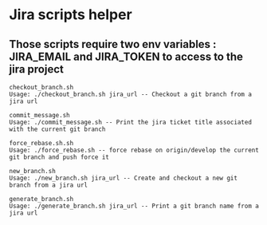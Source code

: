 # Jira scripts helper

## Those scripts require two env variables : JIRA_EMAIL and JIRA_TOKEN to access to the jira project

```
checkout_branch.sh
Usage: ./checkout_branch.sh jira_url -- Checkout a git branch from a jira url
```

```
commit_message.sh
Usage: ./commit_message.sh -- Print the jira ticket title associated with the current git branch
```

```
force_rebase.sh.sh
Usage: ./force_rebase.sh -- force rebase on origin/develop the current git branch and push force it
```

```
new_branch.sh
Usage: ./new_branch.sh jira_url -- Create and checkout a new git branch from a jira url
```

```
generate_branch.sh
Usage: ./generate_branch.sh jira_url -- Print a git branch name from a jira url
```
